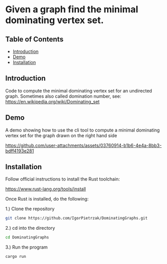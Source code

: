 # Given a graph find the minimal dominating vertex set.

## Table of Contents
- [Introduction](#introduction)
- [Demo](#demo)
- [Installation](#installation)


## Introduction
Code to compute the minimal dominating vertex set for an undirected graph. Sometimes also called domination number, see: https://en.wikipedia.org/wiki/Dominating_set


## Demo
A demo showing how to use the cli tool to compute a minimal dominating vertex set for the graph drawn on the right hand side


https://github.com/user-attachments/assets/03760914-b1b6-4e4a-8bb3-bdff4193e281

## Installation
Follow official instructions to install the Rust toolchain:

https://www.rust-lang.org/tools/install

Once Rust is installed, do the following:

1.) Clone the repository

```bash
git clone https://github.com/IgorPietrzak/DominatingGraphs.git
```

2.) cd into the directory


```bash
cd DominatingGraphs
```


3.) Run the program

```bash
cargo run
```
